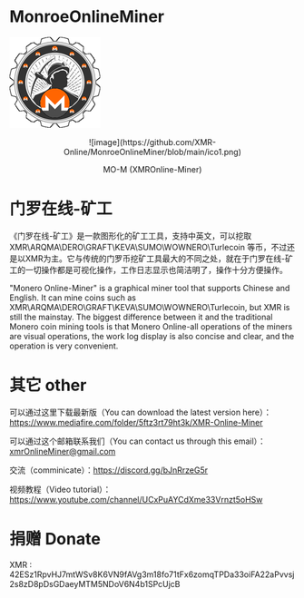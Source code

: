 # MonroeOnlineMiner
![image](https://github.com/XMR-Online/MonroeOnlineMiner/blob/main/ico1.png)
<p align="center">
![image](https://github.com/XMR-Online/MonroeOnlineMiner/blob/main/ico1.png)
</p>
<p align="center">
  MO-M (XMROnline-Miner)
</p>

# 门罗在线-矿工
《门罗在线-矿工》是一款图形化的矿工工具，支持中英文，可以挖取 XMR\ARQMA\DERO\GRAFT\KEVA\SUMO\WOWNERO\Turlecoin 等币，不过还是以XMR为主。它与传统的门罗币挖矿工具最大的不同之处，就在于门罗在线-矿工的一切操作都是可视化操作，工作日志显示也简洁明了，操作十分方便操作。

"Monero Online-Miner" is a graphical miner tool that supports Chinese and English. It can mine coins such as XMR\ARQMA\DERO\GRAFT\KEVA\SUMO\WOWNERO\Turlecoin, but XMR is still the mainstay. The biggest difference between it and the traditional Monero coin mining tools is that Monero Online-all operations of the miners are visual operations, the work log display is also concise and clear, and the operation is very convenient.

# 其它 other
可以通过这里下载最新版（You can download the latest version here）：https://www.mediafire.com/folder/5ftz3rt79ht3k/XMR-Online-Miner

可以通过这个邮箱联系我们（You can contact us through this email）：xmrOnlineMiner@gmail.com

交流（comminicate）：https://discord.gg/bJnRrzeG5r

视频教程（Video tutorial）：https://www.youtube.com/channel/UCxPuAYCdXme33Vrnzt5oHSw

# 捐赠 Donate
XMR : 42ESz1RpvHJ7mtWSv8K6VN9fAVg3m18fo71tFx6zomqTPDa33oiFA22aPvvsj2s8zD8pDsGDaeyMTM5NDoV6N4b1SPcUjcB
